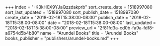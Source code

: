 +++
index = "-K3kH0X9YJaQzzdakprb"
sort_create_date = 1518997080
sort_last_updated = 1518997080
sort_publish_date = 1518997080
create_date = "2018-02-18T15:38:00-08:00"
publish_date = "2018-02-18T15:38:00-08:00"
date = "2018-02-18T15:38:00-08:00"
last_updated = "2018-02-18T15:38:00-08:00"
preview_url = "2f81fd3a-cd0b-fa9a-fdf8-a6754d5b4b80"
name = "Arundel Books"
title = "Arundel Books"
books_publisher = "publishers/arundel-books.md"
+++
